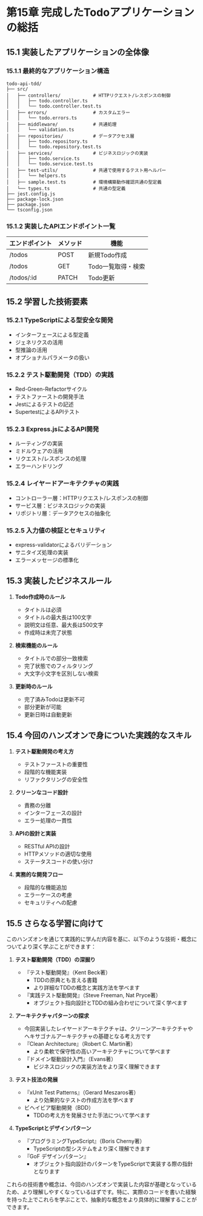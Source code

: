 # 第15章 完成したTodoアプリケーションの総括

## 15.1 実装したアプリケーションの全体像

### 15.1.1 最終的なアプリケーション構造
```
todo-api-tdd/
├── src/
│   ├── controllers/            # HTTPリクエスト/レスポンスの制御
│   │   ├── todo.controller.ts
│   │   └── todo.controller.test.ts
│   ├── errors/                 # カスタムエラー
│   │   └── todo.errors.ts
│   ├── middleware/             # 共通処理
│   │   └── validation.ts
│   ├── repositories/           # データアクセス層
│   │   ├── todo.repository.ts
│   │   └── todo.repository.test.ts
│   ├── services/               # ビジネスロジックの実装
│   │   ├── todo.service.ts
│   │   └── todo.service.test.ts
│   ├── test-utils/             # 共通で使用するテスト用ヘルパー
│   │   └── helpers.ts
│   ├── sample.test.ts          # 環境構築動作確認共通の型定義
│   └── types.ts                # 共通の型定義
├── jest.config.js
├── package-lock.json
├── package.json
└── tsconfig.json
```

### 15.1.2 実装したAPIエンドポイント一覧

| エンドポイント | メソッド | 機能 | 
|--------------|---------|------|
| /todos | POST | 新規Todo作成 |
| /todos | GET | Todo一覧取得・検索 |
| /todos/:id | PATCH | Todo更新 |

## 15.2 学習した技術要素

### 15.2.1 TypeScriptによる型安全な開発
- インターフェースによる型定義
- ジェネリクスの活用
- 型推論の活用
- オプショナルパラメータの扱い

### 15.2.2 テスト駆動開発（TDD）の実践
- Red-Green-Refactorサイクル
- テストファーストの開発手法
- Jestによるテストの記述
- SupertestによるAPIテスト

### 15.2.3 Express.jsによるAPI開発
- ルーティングの実装
- ミドルウェアの活用
- リクエスト/レスポンスの処理
- エラーハンドリング

### 15.2.4 レイヤードアーキテクチャの実践
- コントローラー層：HTTPリクエスト/レスポンスの制御
- サービス層：ビジネスロジックの実装
- リポジトリ層：データアクセスの抽象化

### 15.2.5 入力値の検証とセキュリティ
- express-validatorによるバリデーション
- サニタイズ処理の実装
- エラーメッセージの標準化

## 15.3 実装したビジネスルール

1. **Todo作成時のルール**
   - タイトルは必須
   - タイトルの最大長は100文字
   - 説明文は任意、最大長は500文字
   - 作成時は未完了状態

2. **検索機能のルール**
   - タイトルでの部分一致検索
   - 完了状態でのフィルタリング
   - 大文字小文字を区別しない検索

3. **更新時のルール**
   - 完了済みTodoは更新不可
   - 部分更新が可能
   - 更新日時は自動更新

## 15.4 今回のハンズオンで身についた実践的なスキル

1. **テスト駆動開発の考え方**
   - テストファーストの重要性
   - 段階的な機能実装
   - リファクタリングの安全性

2. **クリーンなコード設計**
   - 責務の分離
   - インターフェースの設計
   - エラー処理の一貫性

3. **APIの設計と実装**
   - RESTful APIの設計
   - HTTPメソッドの適切な使用
   - ステータスコードの使い分け

4. **実務的な開発フロー**
   - 段階的な機能追加
   - エラーケースの考慮
   - セキュリティへの配慮

## 15.5 さらなる学習に向けて

このハンズオンを通じて実践的に学んだ内容を基に、以下のような技術・概念についてより深く学ぶことができます：

1. **テスト駆動開発（TDD）の深掘り**
   - 『テスト駆動開発』（Kent Beck著）
     - TDDの原典とも言える書籍
     - より詳細なTDDの概念と実践方法を学べます
   - 『実践テスト駆動開発』（Steve Freeman, Nat Pryce著）
     - オブジェクト指向設計とTDDの組み合わせについて深く学べます

2. **アーキテクチャパターンの探求**
   - 今回実装したレイヤードアーキテクチャは、クリーンアーキテクチャやヘキサゴナルアーキテクチャの基礎となる考え方です
   - 『Clean Architecture』（Robert C. Martin著）
     - より柔軟で保守性の高いアーキテクチャについて学べます
   - 『ドメイン駆動設計入門』（Evans著）
     - ビジネスロジックの実装方法をより深く理解できます

3. **テスト技法の発展**
   - 『xUnit Test Patterns』（Gerard Meszaros著）
     - より効果的なテストの作成方法を学べます
   - ビヘイビア駆動開発（BDD）
     - TDDの考え方を発展させた手法について学べます

4. **TypeScriptとデザインパターン**
   - 『プログラミングTypeScript』（Boris Cherny著）
     - TypeScriptの型システムをより深く理解できます
   - 『GoF デザインパターン』
     - オブジェクト指向設計のパターンをTypeScriptで実装する際の指針となります

これらの技術書や概念は、今回のハンズオンで実装した内容が基礎となっているため、より理解しやすくなっているはずです。特に、実際のコードを書いた経験を持った上でこれらを学ぶことで、抽象的な概念をより具体的に理解することができます。


